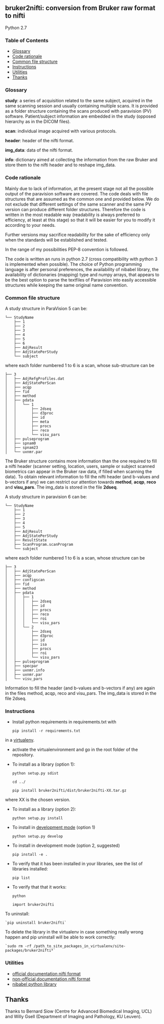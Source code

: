## bruker2nifti: conversion from Bruker raw format to nifti

Python 2.7

### Table of Contents
+ [Glossary](#glossary)
+ [Code rationale](#rationale)
+ [Common file structure](#file_structure)
+ [Instructions](#instructions)
+ [Utilities](#utilities)
+ [Thanks](#thanks)



### Glossary <a name="glossary"></a>

**study**: a series of acquisition related to the same subject, acquired in the same scanning session
and usually containing multiple scans.
It is provided as a folder structure containing the scans produced with paravision (PV) software.
Patient/subject information are embedded in the study (opposed hierarchy as in the DICOM files). 

**scan**: individual image acquired with various protocols.

**header**: header of the nifti format.

**img_data**: data of the nifti format.

**info**: dictionary aimed at collecting the information from the raw Bruker and
store them to the nifti header and to reshape img_data.


### Code rationale <a name="rationale"></a>

Mainly due to lack of information, at the present stage not all the possible
output of the paravision software are
covered. The code deals with file structures
that are assumed as the common one and provided below.
We do not exclude that different settings of the same scanner
and the same PV version
can produce different folder structures.
Therefore the code is written in the most readable way (readability is always
preferred to efficiency, at least at this stage) so that it will be easier for you to modify it
according to your needs.

Further versions may sacrifice readability for the sake of efficiency only
when the standards will be established and tested.

In the range of my possibilities PEP-8 convention is followed.

The code is written an runs in python 2.7 (cross compatibility with python 3 is implemented when possible).
The choice of Python programming language is after personal preferences, the availability of nibabel library,
the availability of dictionaries (mapping) type and numpy arrays, that appears to be
the best option to parse the textfiles of Paravision into easily accessible structures while 
keeping the same original name convention.  


### Common file structure <a name="file_structure"></a>

A study structure in ParaVision 5 can be:
```
└── StudyName
    ├── 1
    ├── 2
    ├── 3
    ├── 4
    ├── 5
    ├── 6
    ├── AdjResult
    ├── AdjStatePerStudy
    └── subject
```
where each folder numbered 1 to 6 is a scan, whose sub-structure can be
```
├── 3
│   ├── AdjRefgProfiles.dat
│   ├── AdjStatePerScan
│   ├── acqp
│   ├── fid
│   ├── method
│   ├── pdata
│   │   └── 1
│   │       ├── 2dseq
│   │       ├── d3proc
│   │       ├── id
│   │       ├── meta
│   │       ├── procs
│   │       ├── reco
│   │       └── visu_pars
│   ├── pulseprogram
│   ├── spnam0
│   ├── spnam23
│   └── uxnmr.par
```
The Bruker structure contains more information than the one required to fill a
nifti header (scanner setting, location, users, sample or subject scanned biometrics
can appear in the Bruker raw data, if filled when scanning the data).
To obtain relevant information to fill the nifti header (and b-values and b-vectors if any) 
we can restrict our attention towards
**method**, **acqp**, **reco** and **visu_pars**. The img_data is stored in the file **2dseq**.


A study structure in paravision 6 can be:
```
└── StudyName
    ├── 1
    ├── 2
    ├── 3
    ├── 4
    ├── 5
    ├── AdjResult
    ├── AdjStatePerStudy
    ├── ResultState
    ├── ScanProgram.scanProgram
    └── subject
```
where each folder numbered 1 to 6 is a scan, whose structure can be
```
├── 3
│   ├── AdjStatePerScan
│   ├── acqp
│   ├── configscan
│   ├── fid
│   ├── method
│   ├── pdata
│   │   ├── 1
│   │   │   ├── 2dseq
│   │   │   ├── id
│   │   │   ├── procs
│   │   │   ├── reco
│   │   │   ├── roi
│   │   │   └── visu_pars
│   │   └── 2
│   │       ├── 2dseq
│   │       ├── d3proc
│   │       ├── id
│   │       ├── isa
│   │       ├── procs
│   │       ├── roi
│   │       └── visu_pars
│   ├── pulseprogram
│   ├── specpar
│   ├── uxnmr.info
│   ├── uxnmr.par
│   └── visu_pars
```
Information to fill the header (and b-values and b-vectors if any) are
again in the files
method, acqp, reco and visu_pars. The img_data is stored in the file 2dseq.


<!---
## Code structure:


## Examples:

--->

### Instructions <a name="instructions"></a>

+ Install python requirements in requirements.txt with

    `pip install -r requirements.txt`

in a [virtualenv](http://docs.python-guide.org/en/latest/dev/virtualenvs/).


+ activate the virtualenvironment and go in the root folder of the repository.

+ To install as a library (option 1):
    
    `python setup.py sdist`
    
    `cd ../`
    
    `pip install bruker2nifti/dist/bruker2nifti-XX.tar.gz`

where XX is the chosen version.

+ To install as a library (option 2):

    `python setup.py install`

+ To install in [development mode](http://setuptools.readthedocs.io/en/latest/setuptools.html#development-mode) (option 1) 

    `python setup.py develop`

+ To install in development mode (option 2, suggested)

    `pip install -e .`

+ To verify that it has been installed in your libraries, see the list of libraries installed:

    `pip list`

+ To verify that that it works:
    
    `python`
    
    `import bruker2nifti`


To uninstall:

    `pip uninstall bruker2nifti`
 
To delete the library in the virtualenv in case something really wrong happen and pip uninstall will be able to work correctly:
  
    `sudo rm -rf /path_to_site_packages_in_virtualenv/site-packages/bruker2nifti*`
 

### Utilities <a name="utilities"></a>

+ [official documentation nifti format](https://nifti.nimh.nih.gov/nifti-1)
+ [non-official documentation nifti format](https://brainder.org/2012/09/23/the-nifti-file-format/)
+ [nibabel python library](http://nipy.org/nibabel/)

## Thanks <a name="thanks"></a>

Thanks to Bernard Siow (Centre for Advanced Biomedical Imaging, UCL) and Willy Gsell (Department of Imaging and Pathology, KU Leuven).


<!---
### Note about the differencies between paravision 5 and 6:
Examples of differencies in the text-files:

Under **methods** the attribute `PVM_SpatDimEnum` in pv5 appears as: 

```
## $PVM_SpatDimEnum=3D
```

whereas in pv6:
 
```
## $PVM_SpatDimEnum=<3D>
```
--->